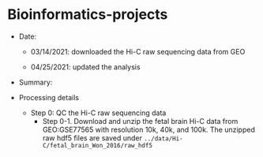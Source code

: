 # Bioinformatics-projects

* Date: 

    - 03/14/2021: downloaded the Hi-C raw sequencing data from GEO
    
    - 04/25/2021: updated the analysis

* Summary:

* Processing details

    * Step 0: QC the Hi-C raw sequencing data
        * Step 0-1. Download and unzip the fetal brain Hi-C data from GEO:GSE77565 with resolution 10k, 40k, and 100k. The unzipped raw hdf5 files are saved under `../data/Hi-C/fetal_brain_Won_2016/raw_hdf5`